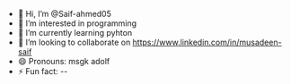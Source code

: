 - 👋 Hi, I’m @Saif-ahmed05
- 👀 I’m interested in programming 
- 🌱 I’m currently learning pyhton
- 💞️ I’m looking to collaborate on https://www.linkedin.com/in/musadeen-saif
- 😄 Pronouns: msgk adolf
- ⚡ Fun fact: --

<!---
Saif-ahmed05/Saif-ahmed05 is a ✨ special ✨ repository because its `README.md` (this file) appears on your GitHub profile.
You can click the Preview link to take a look at your changes.
--->
